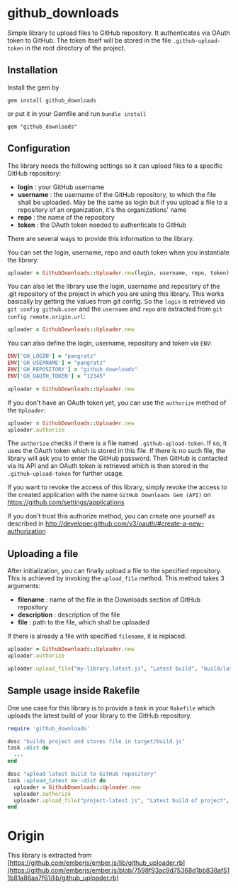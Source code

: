 # github_downloads

Simple library to upload files to GitHub repository. It authenticates via OAuth token to GitHub. The token itself will be stored in the file `.github-upload-token` in the root directory of the project.

## Installation

Install the gem by

    gem install github_downloads

or put it in your Gemfile and run `bundle install`

    gem "github_downloads"

## Configuration

The library needs the following settings so it can upload files to a specific GitHub repository:

- **login** : your GitHub username
- **username** : the username of the GitHub repository, to which the file shall be uploaded. May be the same as login but if you upload a file to a repository of an organization, it's the organizations' name
- **repo** : the name of the repository
- **token** : the OAuth token needed to authenticate to GitHub

There are several ways to provide this information to the library.

You can set the login, username, repo and oauth token when you instantiate the library:

```ruby
uploader = GithubDownloads::Uploader.new(login, username, repo, token)
```

You can also let the library use the login, username and repository of the .git repository of the project in which you are using this library. This works basically by getting the values from git config. So the `login` is retrieved via `git config github.user` and the `username` and `repo` are extracted from `git config remote.origin.url`:

```ruby
uploader = GithubDownloads::Uploader.new
```

You can also define the login, username, repository and token via `ENV`:

```ruby
ENV['GH_LOGIN'] = "pangratz"
ENV['GH_USERNAME'] = "pangratz"
ENV['GH_REPOSITORY'] = "github_downloads"
ENV['GH_OAUTH_TOKEN'] = "12345"

uploader = GithubDownloads::Uploader.new
```

If you don't have an OAuth token yet, you can use the `authorize` method of the `Uploader`:

```ruby
uploader = GithubDownloads::Uploader.new
uploader.authorize
```

The `authorize` checks if there is a file named `.github-upload-token`. If so, it uses the OAuth token which is stored in this file. If there is no such file, the library will ask you to enter the GitHub password. Then GitHub is contacted via its API and an OAuth token is retrieved which is then stored in the `.github-upload-token` for further usage. 

If you want to revoke the access of this library, simply revoke the access to the created application with the name `GitHub Downloads Gem (API)` on https://github.com/settings/applications

If you don't trust this authorize method, you can create one yourself as described in http://developer.github.com/v3/oauth/#create-a-new-authorization

## Uploading a file

After initialization, you can finally upload a file to the specified repository. This is achieved by invoking the `upload_file` method. This method takes 3 arguments:

- **filename** : name of the file in the Downloads section of GitHub repository
- **description** : description of the file
- **file** : path to the file, which shall be uploaded

If there is already a file with specified `filename`, it is replaced.

```ruby
uploader = GithubDownloads::Uploader.new
uploader.authorize

uploader.upload_file("my-library.latest.js", "Latest build", "build/latest.js")
```

## Sample usage inside Rakefile

One use case for this library is to provide a task in your `Rakefile` which uploads the latest build of your library to the GitHub repository. 

```ruby
require 'github_downloads'

desc "builds project and stores file in target/build.js"
task :dist do
  ...
end

desc "upload latest build to GitHub repository"
task :upload_latest => :dist do
  uploader = GithubDownloads::Uploader.new
  uploader.authorize
  uploader.upload_file("project-latest.js", "Latest build of project", "target/build.js")
end
```

# Origin

This library is extracted from [https://github.com/emberjs/ember.js/lib/github_uploader.rb](https://github.com/emberjs/ember.js/blob/7598f93ac9d75368d1bb838af511b81a86aa7f61/lib/github_uploader.rb)